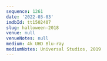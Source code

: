 ```yaml
---
sequence: 1261
date: '2022-03-03'
imdbId: tt1502407
slug: halloween-2018
venue: null
venueNotes: null
medium: 4k UHD Blu-ray
mediumNotes: Universal Studios, 2019
---
```


